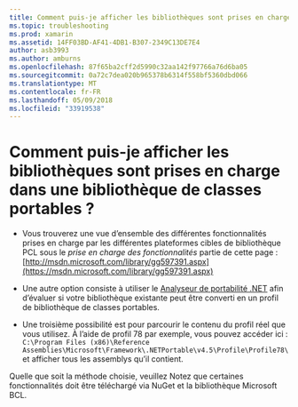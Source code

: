 ```yaml
---
title: Comment puis-je afficher les bibliothèques sont prises en charge dans une bibliothèque de classes portables ?
ms.topic: troubleshooting
ms.prod: xamarin
ms.assetid: 14FF03BD-AF41-4DB1-B307-2349C13DE7E4
author: asb3993
ms.author: amburns
ms.openlocfilehash: 87f65ba2cff2d5990c32aa142f97766a76d6ba05
ms.sourcegitcommit: 0a72c7dea020b965378b6314f558bf5360dbd066
ms.translationtype: MT
ms.contentlocale: fr-FR
ms.lasthandoff: 05/09/2018
ms.locfileid: "33919538"
---
```

# <a name="how-can-i-view-what-libraries-are-supported-in-a-pcl"></a>Comment puis-je afficher les bibliothèques sont prises en charge dans une bibliothèque de classes portables ?

- Vous trouverez une vue d’ensemble des différentes fonctionnalités prises en charge par les différentes plateformes cibles de bibliothèque PCL sous le *prise en charge des fonctionnalités* partie de cette page : [http://msdn.microsoft.com/library/gg597391.aspx](https://msdn.microsoft.com/library/gg597391.aspx)

- Une autre option consiste à utiliser le [Analyseur de portabilité .NET](https://visualstudiogallery.msdn.microsoft.com/1177943e-cfb7-4822-a8a6-e56c7905292b) afin d’évaluer si votre bibliothèque existante peut être converti en un profil de bibliothèque de classes portables.

- Une troisième possibilité est pour parcourir le contenu du profil réel que vous utilisez. À l’aide de profil 78 par exemple, vous pouvez accéder ici : `C:\Program Files (x86)\Reference Assemblies\Microsoft\Framework\.NETPortable\v4.5\Profile\Profile78\` et afficher tous les assemblys qu’il contient.

Quelle que soit la méthode choisie, veuillez Notez que certaines fonctionnalités doit être téléchargé via NuGet et la bibliothèque Microsoft BCL.
